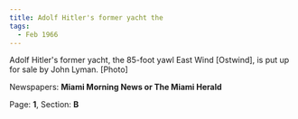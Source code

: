 ```yaml
---  
title: Adolf Hitler's former yacht the  
tags:  
  - Feb 1966  
---  
```

  
Adolf Hitler's former yacht, the 85-foot yawl East Wind [Ostwind], is put up for sale by John Lyman. [Photo]  
  
Newspapers: **Miami Morning News or The Miami Herald**  
  
Page: **1**, Section: **B** 
